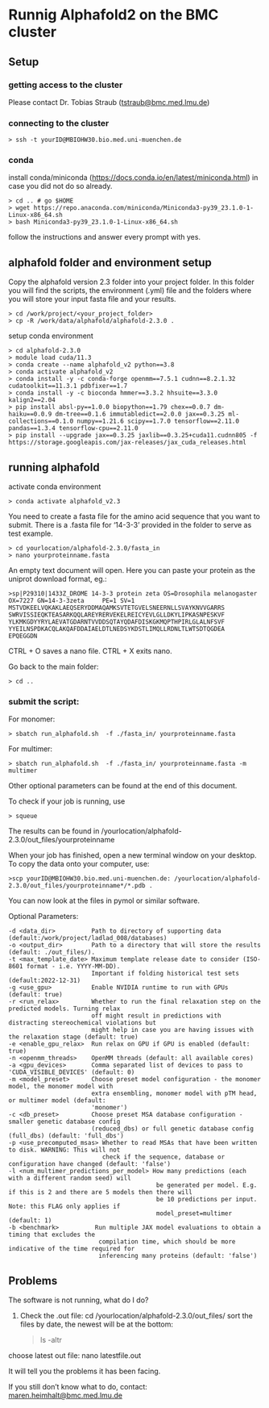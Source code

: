 # Runnig Alphafold2 on the BMC cluster


## Setup

### getting access to the cluster
Please contact Dr. Tobias Straub (tstraub@bmc.med.lmu.de)

### connecting to the cluster

	> ssh -t yourID@MBIOHW30.bio.med.uni-muenchen.de 

### conda

install conda/miniconda (<https://docs.conda.io/en/latest/miniconda.html>) in case you did not do so already.

	> cd .. # go $HOME
	> wget https://repo.anaconda.com/miniconda/Miniconda3-py39_23.1.0-1-Linux-x86_64.sh
	> bash Miniconda3-py39_23.1.0-1-Linux-x86_64.sh

follow the instructions and answer every prompt with yes.


## alphafold folder and environment setup
Copy the alphafold version 2.3 folder into your project folder.  In this folder you will find the scripts, the environment (.yml) file and the folders where you will store your input fasta file and your results.

	> cd /work/project/<your_project_folder>
	> cp -R /work/data/alphafold/alphafold-2.3.0 .

setup conda environment

	> cd alphafold-2.3.0
	> module load cuda/11.3
	> conda create --name alphafold_v2 python==3.8
	> conda activate alphafold_v2
	> conda install -y -c conda-forge openmm==7.5.1 cudnn==8.2.1.32 cudatoolkit==11.3.1 pdbfixer==1.7
	> conda install -y -c bioconda hmmer==3.3.2 hhsuite==3.3.0 kalign2==2.04
	> pip install absl-py==1.0.0 biopython==1.79 chex==0.0.7 dm-haiku==0.0.9 dm-tree==0.1.6 immutabledict==2.0.0 jax==0.3.25 ml-collections==0.1.0 numpy==1.21.6 scipy==1.7.0 tensorflow==2.11.0 pandas==1.3.4 tensorflow-cpu==2.11.0
	> pip install --upgrade jax==0.3.25 jaxlib==0.3.25+cuda11.cudnn805 -f https://storage.googleapis.com/jax-releases/jax_cuda_releases.html

## running alphafold 

activate conda environment

	> conda activate alphafold_v2.3

You need to create a fasta file for the amino acid sequence that you want to submit. There is a .fasta file for ‘14-3-3’ provided in the folder to serve as test example.

	> cd yourlocation/alphafold-2.3.0/fasta_in
	> nano yourproteinname.fasta

An empty text document will open. Here you can paste your protein as the uniprot download format, eg.:

	>sp|P29310|1433Z_DROME 14-3-3 protein zeta OS=Drosophila melanogaster OX=7227 GN=14-3-3zeta 	PE=1 SV=1
	MSTVDKEELVQKAKLAEQSERYDDMAQAMKSVTETGVELSNEERNLLSVAYKNVVGARRS
	SWRVISSIEQKTEASARKQQLAREYRERVEKELREICYEVLGLLDKYLIPKASNPESKVF
	YLKMKGDYYRYLAEVATGDARNTVVDDSQTAYQDAFDISKGKMQPTHPIRLGLALNFSVF
	YYEILNSPDKACQLAKQAFDDAIAELDTLNEDSYKDSTLIMQLLRDNLTLWTSDTQGDEA
	EPQEGGDN

CTRL + O saves a nano file. 
CTRL + X exits nano.

Go back to the main folder:

	> cd ..

### submit the script: 

For monomer:

	> sbatch run_alphafold.sh  -f ./fasta_in/ yourproteinname.fasta

For multimer: 

	> sbatch run_alphafold.sh  -f ./fasta_in/ yourproteinname.fasta -m multimer 


Other optional parameters can be found at the end of this document.

To check if your job is running, use

	> squeue

The results can be found in /yourlocation/alphafold-2.3.0/out_files/yourproteinname

When your job has finished, open a new terminal window on your desktop. To copy the data onto your computer, use:

	>scp yourID@MBIOHW30.bio.med.uni-muenchen.de: /yourlocation/alphafold-2.3.0/out_files/yourproteinname*/*.pdb .

You can now look at the files in pymol or similar software.

Optional Parameters:

	-d <data_dir>          Path to directory of supporting data (default:/work/project/ladlad_008/databases)
	-o <output_dir>        Path to a directory that will store the results (default: ./out_files/).
	-t <max_template_date> Maximum template release date to consider (ISO-8601 format - i.e. YYYY-MM-DD). 
			               Important if folding historical test sets (default:2022-12-31)
	-g <use_gpu>           Enable NVIDIA runtime to run with GPUs (default: true)
	-r <run_relax>         Whether to run the final relaxation step on the predicted models. Turning relax 
			               off might result in predictions with distracting stereochemical violations but 
			               might help in case you are having issues with the relaxation stage (default: true)
	-e <enable_gpu_relax>  Run relax on GPU if GPU is enabled (default: true)
	-n <openmm_threads>    OpenMM threads (default: all available cores)
	-a <gpu_devices>       Comma separated list of devices to pass to 'CUDA_VISIBLE_DEVICES' (default: 0)
	-m <model_preset>      Choose preset model configuration - the monomer model, the monomer model with 
			               extra ensembling, monomer model with pTM head, or multimer model (default: 
			               'monomer')
	-c <db_preset>         Choose preset MSA database configuration - smaller genetic database config 
			               (reduced_dbs) or full genetic database config (full_dbs) (default: 'full_dbs')
	-p <use_precomputed_msas> Whether to read MSAs that have been written to disk. WARNING: This will not 
			                  check if the sequence, database or configuration have changed (default: 'false')
	-l <num_multimer_predictions_per_model> How many predictions (each with a different random seed) will 
			                                 be generated per model. E.g. if this is 2 and there are 5 models then there will 
			                                 be 10 predictions per input. Note: this FLAG only applies if 
			                                 model_preset=multimer (default: 1)
	-b <benchmark>          Run multiple JAX model evaluations to obtain a timing that excludes the 
			                 compilation time, which should be more indicative of the time required for 
			                 inferencing many proteins (default: 'false')

## Problems

The software is not running, what do I do?

1)	Check the .out file:
cd /yourlocation/alphafold-2.3.0/out_files/
sort the files by date, the newest will be at the bottom:
	
	> ls -altr 

choose latest out file:
nano latestfile.out

It will tell you the problems it has been facing.

If you still don’t know what to do, contact: maren.heimhalt@bmc.med.lmu.de





	


